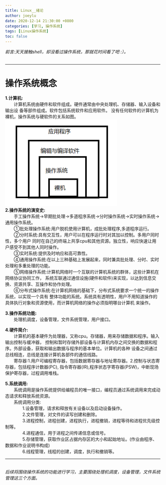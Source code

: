 ```yaml
---
title: Linux__绪论
author: joeylu
date: 2020-12-14 21:30:00 +0800
categories: [学习, 操作系统]
tags: [Linux操作系统]
toc: false
---
```

_前言:天天接触shell，却没看过操作系统，那就花时间看了吧 :）。_  
&emsp;  
- - -
# 操作系统概念
**1.计算机:**  
&ensp;&ensp;&ensp;&ensp;计算机系统由硬件和软件组成。硬件通常由中央处理机、存储器、输入设备和输出设
备等部件组成。软件包括系统软件和应用软件。
没有任何软件的计算机为裸机，操作系统与硬软件的关系如图。  
![joey 图标](/assets/img/sample/1_1.jpg)    
**2.操作系统的演变史:**  
&ensp;&ensp;&ensp;&ensp;手工操作系统->早期批处理->多道程序系统->分时操作系统->实时操作系统->通用操作系统。  
&ensp;&ensp;&ensp;&ensp;①批处理操作系统:用户脱机使用计算机，成批处理程序,多道程序运行。  
&ensp;&ensp;&ensp;&ensp;②分时系统:具有交互性，用户可以在程序运行时对其加以控制。多用户同时性，多个用户
同时在自己的终端上共享cpu和其他资源。独立性，响应快速让用户感受不到其他人同时操作。    
&ensp;&ensp;&ensp;&ensp;③实时系统:提供及时响应和高可靠性。  
&ensp;&ensp;&ensp;&ensp;④通用操作系统:在以上三种基础上发展起来，同时兼具批处理、分时、实时处理和多重处理的功能。  
&ensp;&ensp;&ensp;&ensp;⑤网络操作系统:计算机网络时一个互联的计算机系统的群体，这些计算机在网络协议协同工作，
系统互联通过通信设施(硬件和软件)来实现，以达到信息交换、资源共享、互操作和协作处理。  
&ensp;&ensp;&ensp;&ensp;⑥分布式操作系统:在计算机网络的基础下，分布式系统要求一个统一的操作系统，以实现一个具有
整体功能的系统。系统具有透明性，用户不用知道操作的具体执行对象和资源使用，而计算机网络的操作必须指明哪台计算机
来操作。    


**3.操作系统功能:**  
&ensp;&ensp;&ensp;&ensp;处理机调度，设备管理，文件系统管理，用户接口。    


**4.硬件简介:**  
&ensp;&ensp;&ensp;&ensp;计算机的基本硬件为处理器，又称cpu。存储器，用来存储数据和程序。输入输出控制与缓冲器，
控制和暂时存储外部设备与计算机内存之间交换的数据和程序。外部设备，获取和输出数据与程序的基本单位。计算机的各种
设备之间通过总线相连，总线是连接计算机各部件的通信线路。  
&ensp;&ensp;&ensp;&ensp;寄存器:1.用户可编程寄存器，包括数据寄存器与地址寄存器。2.控制与状态寄存器，包括程序计数器(PC),
指令寄存器(IR),程序状态字寄存器(PSW)，中断现场保护寄存器，过程调用堆栈。    


**5.系统调用:**  
&ensp;&ensp;&ensp;&ensp;系统调用是操作系统提供给编程员的唯一接口，编程员通过系统调用来完成动态请求和释放系统资源。  
&ensp;&ensp;&ensp;&ensp;系统调用分类:  
&ensp;&ensp;&ensp;&ensp;&ensp;&ensp;&ensp;&ensp;1.设备管理，请求和释放有关设备以及启动设备操作。  
&ensp;&ensp;&ensp;&ensp;&ensp;&ensp;&ensp;&ensp;2.文件管理，对文件的读写创建和删除。  
&ensp;&ensp;&ensp;&ensp;&ensp;&ensp;&ensp;&ensp;3.进程控制，进程创建，进程执行，进程撤销，进程等待和进程优先级控制等。  
&ensp;&ensp;&ensp;&ensp;&ensp;&ensp;&ensp;&ensp;4.进程通信，用于进程之间传递信息或信号。  
&ensp;&ensp;&ensp;&ensp;&ensp;&ensp;&ensp;&ensp;5.存储管理，获取作业区占据内存区的大小和起始地址。(作业由程序、数据和作业说明书构成)  
&ensp;&ensp;&ensp;&ensp;&ensp;&ensp;&ensp;&ensp;6.线程管理，线程的创建，调度，执行和撤销等。    

- - -
&emsp;  
_后续将围绕操作系统的功能进行学习，主要围绕处理机调度，设备管理，文件系统管理这三个方面。_